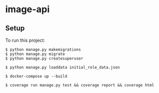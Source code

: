 # image-api

## Setup
To run this project:

```
$ python manage.py makemigrations
$ python manage.py migrate 
$ python manage.py createsuperuser 

$ python manage.py loaddata initial_role_data.json

$ docker-compose up --build

$ coverage run manage.py test && coverage report && coverage html
```